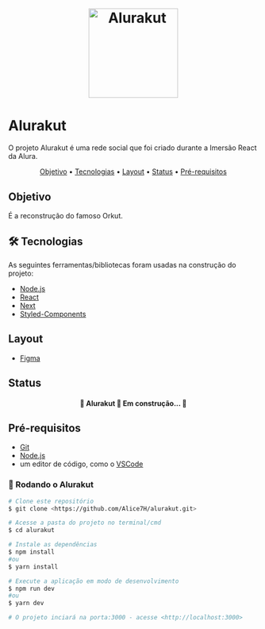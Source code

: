<h1 align="center">
  <img alt="Alurakut" title="#Alurakut" src="http://alurakut.vercel.app//logo.svg" alt="Alurakut logo" width="180px">
</h1>

# Alurakut
O projeto Alurakut é uma rede social que foi criado durante a Imersão React da Alura.

<p align="center">
 <a href="#objetivo">Objetivo</a> • 
 <a href="#tecnologias">Tecnologias</a> • 
 <a href="#layout">Layout</a> • 
 <a href="#status">Status</a> •
 <a href="#pre-requisitos">Pré-requisitos</a>
</p>

## Objetivo 
É a reconstrução do famoso Orkut.

## 🛠 Tecnologias
As seguintes ferramentas/bibliotecas foram usadas na construção do projeto:

- [Node.js](https://nodejs.org/en/)
- [React](https://pt-br.reactjs.org/)
- [Next](https://nextjs.org/)
- [Styled-Components](https://styled-components.com/)

## Layout 
- [Figma](https://www.figma.com/file/K68ZzQKDgtINkSrjI4H4vA/Alurakut?node-id=58%3A0)

## Status
<h4 align="center"> 
	🚧  Alurakut 🚀 Em construção...  🚧
</h4>

## Pré-requisitos

- [Git](https://git-scm.com)
- [Node.js](https://nodejs.org/en/) 
- um editor de código, como o [VSCode](https://code.visualstudio.com/)

### 🎲 Rodando o Alurakut
```bash
# Clone este repositório
$ git clone <https://github.com/Alice7H/alurakut.git>

# Acesse a pasta do projeto no terminal/cmd
$ cd alurakut

# Instale as dependências
$ npm install
#ou
$ yarn install

# Execute a aplicação em modo de desenvolvimento
$ npm run dev
#ou
$ yarn dev

# O projeto inciará na porta:3000 - acesse <http://localhost:3000>
```